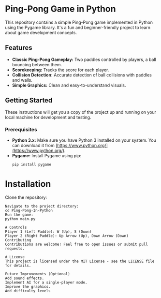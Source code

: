 # Ping-Pong Game in Python

This repository contains a simple Ping-Pong game implemented in Python using the Pygame library.  It's a fun and beginner-friendly project to learn about game development concepts.

## Features

* **Classic Ping-Pong Gameplay:** Two paddles controlled by players, a ball bouncing between them.
* **Scorekeeping:** Tracks the score for each player.
* **Collision Detection:** Accurate detection of ball collisions with paddles and walls.
* **Simple Graphics:** Clean and easy-to-understand visuals.

## Getting Started

These instructions will get you a copy of the project up and running on your local machine for development and testing.

### Prerequisites

* **Python 3.x:** Make sure you have Python 3 installed on your system.  You can download it from [https://www.python.org/](https://www.python.org/).
* **Pygame:** Install Pygame using pip:
  ```bash
  pip install pygame
# Installation
Clone the repository:
```git clone https://github.com/Lesaght/Ping-Pong-In-Python.git
Navigate to the project directory:
cd Ping-Pong-In-Python
Run the game:
python main.py

# Controls
Player 1 (Left Paddle): W (Up), S (Down)
Player 2 (Right Paddle): Up Arrow (Up), Down Arrow (Down)
Contributing
Contributions are welcome! Feel free to open issues or submit pull requests.

# License
This project is licensed under the MIT License - see the LICENSE file for details.

Future Improvements (Optional)
Add sound effects.
Implement AI for a single-player mode.
Improve the graphics.
Add difficulty levels
